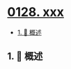 # [0128. xxx](https://github.com/Tdahuyou/TNotes.leetcode/tree/main/notes/0128.%20xxx)

<!-- region:toc -->

- [1. 📝 概述](#1--概述)

<!-- endregion:toc -->

## 1. 📝 概述
